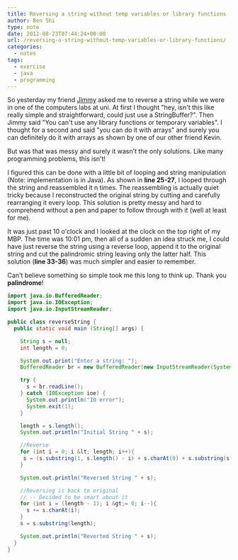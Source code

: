 ```yaml
---
title: Reversing a string without temp variables or library functions
author: Ben Shi
type: note
date: 2012-08-23T07:44:24+00:00
url: /reversing-a-string-without-temp-variables-or-library-functions/
categories:
  - notes
tags:
  - exercise
  - java
  - programming
---
```


So yesterday my friend [Jimmy][1] asked me to reverse a string while we were in one of the computers labs at uni. At first I thought "hey, isn't this like really simple and straightforward, could just use a StringBuffer?". Then Jimmy said "You can't use any library functions or temporary variables". I thought for a second and said "you can do it with arrays" and surely you can definitely do it with arrays as shown by one of our other friend Kevin.

But was that was messy and surely it wasn't the only solutions. Like many programming problems, this isn't!

I figured this can be done with a little bit of looping and string manipulation (Note: implementation is in Java). As shown in **line 25-27**, I looped through the string and reassembled it n times. The reassembling is actually quiet tricky because I reconstructed the original string by cutting and carefully rearranging it every loop. This solution is pretty messy and hard to comprehend without a pen and paper to follow through with it (well at least for me).

It was just past 10 o'clock and I looked at the clock on the top right of my MBP. The time was 10:01 pm, then all of a sudden an idea struck me, I could have just reverse the string using a reverse loop, append it to the original string and cut the palindromic string leaving only the latter half. This solution (**line 33-36**) was much simpler and easier to remember.

Can't believe something so simple took me this long to think up. Thank you **palindrome**!

```java
import java.io.BufferedReader;
import java.io.IOException;
import java.io.InputStreamReader;

public class reverseString {
  public static void main (String[] args) {

    String s = null;
    int length = 0;

    System.out.print("Enter a string: ");
    BufferedReader br = new BufferedReader(new InputStreamReader(System.in));

    try {
      s = br.readLine();
    } catch (IOException ioe) {
      System.out.println("IO error");
      System.exit(1);
    }

    length = s.length();
    System.out.println("Initial String " + s);

    //Reverse
    for (int i = 0; i &lt; length; i++){
     s = (s.substring(1, s.length() - i) + s.charAt(0) + s.substring(s.length() - i));
    }

    System.out.println("Reversed String " + s);

    //Reversing is back to original
    // -- Decided to be smart about it
    for (int i = (length - 1); i &gt;= 0; i--){
      s += s.charAt(i);
    }
    s = s.substring(length);

    System.out.println("Reverted String " + s);
  }
}
```

[1]: https://blaytenshi.net/
